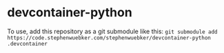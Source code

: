 # devcontainer-python

To use, add this repository as a git submodule like this:
```git submodule add https://code.stephenwuebker.com/stephenwuebker/devcontainer-python .devcontainer```
